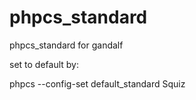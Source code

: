 phpcs_standard
==============

phpcs_standard for gandalf

set to default by:

phpcs --config-set default_standard Squiz
